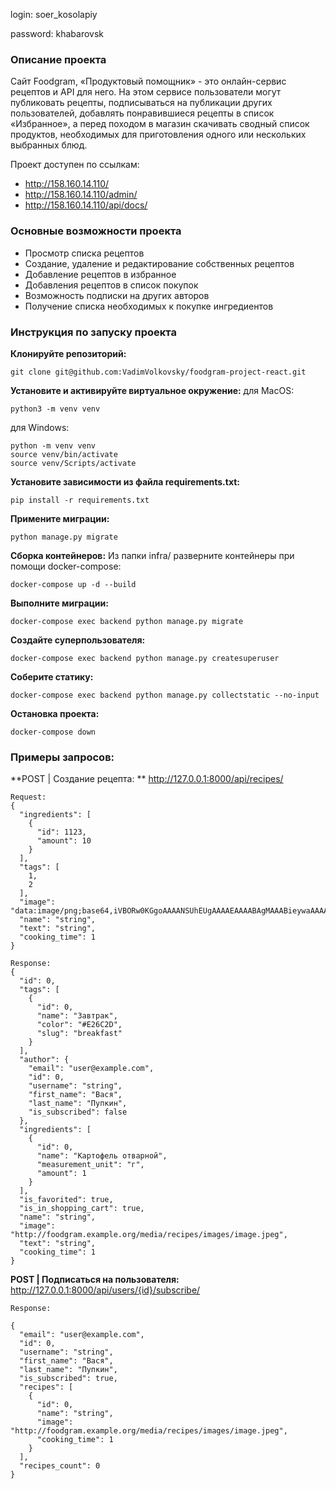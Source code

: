 login: soer_kosolapiy

password: khabarovsk

### Описание проекта
Сайт Foodgram, «Продуктовый помощник» - это онлайн-сервис рецептов и API для него. На этом сервисе пользователи могут публиковать рецепты, подписываться на публикации других пользователей, добавлять понравившиеся рецепты в список «Избранное», а перед походом в магазин скачивать сводный список продуктов, необходимых для приготовления одного или нескольких выбранных блюд.

Проект доступен по ссылкам:
- http://158.160.14.110/
- http://158.160.14.110/admin/
- http://158.160.14.110/api/docs/

### Основные возможности проекта
- Просмотр списка рецептов
- Создание, удаление и редактирование собственных рецептов
- Добавление рецептов в избранное
- Добавления рецептов в список покупок
- Возможность подписки на других авторов
- Получение списка необходимых к покупке ингредиентов

### Инструкция по запуску проекта
**Клонируйте репозиторий:**
```
git clone git@github.com:VadimVolkovsky/foodgram-project-react.git
```

**Установите и активируйте виртуальное окружение:**
для MacOS:
```
python3 -m venv venv
```

для Windows:
```
python -m venv venv
source venv/bin/activate
source venv/Scripts/activate
```
**Установите зависимости из файла requirements.txt:**
```
pip install -r requirements.txt
```

**Примените миграции:**
```
python manage.py migrate
```

**Сборка контейнеров:**
Из папки infra/ разверните контейнеры при помощи docker-compose:
```
docker-compose up -d --build
```

**Выполните миграции:**
```
docker-compose exec backend python manage.py migrate
```

**Создайте суперпользователя:**
```
docker-compose exec backend python manage.py createsuperuser
```

**Соберите статику:**
```
docker-compose exec backend python manage.py collectstatic --no-input
```

**Остановка проекта:**
```
docker-compose down
```

### Примеры запросов:
**POST | Создание рецепта: **
http://127.0.0.1:8000/api/recipes/
```
Request:
{
  "ingredients": [
    {
      "id": 1123,
      "amount": 10
    }
  ],
  "tags": [
    1,
    2
  ],
  "image": "data:image/png;base64,iVBORw0KGgoAAAANSUhEUgAAAAEAAAABAgMAAABieywaAAAACVBMVEUAAAD///9fX1/S0ecCAAAACXBIWXMAAA7EAAAOxAGVKw4bAAAACklEQVQImWNoAAAAggCByxOyYQAAAABJRU5ErkJggg==",
  "name": "string",
  "text": "string",
  "cooking_time": 1
}
```
```
Response:
{
  "id": 0,
  "tags": [
    {
      "id": 0,
      "name": "Завтрак",
      "color": "#E26C2D",
      "slug": "breakfast"
    }
  ],
  "author": {
    "email": "user@example.com",
    "id": 0,
    "username": "string",
    "first_name": "Вася",
    "last_name": "Пупкин",
    "is_subscribed": false
  },
  "ingredients": [
    {
      "id": 0,
      "name": "Картофель отварной",
      "measurement_unit": "г",
      "amount": 1
    }
  ],
  "is_favorited": true,
  "is_in_shopping_cart": true,
  "name": "string",
  "image": "http://foodgram.example.org/media/recipes/images/image.jpeg",
  "text": "string",
  "cooking_time": 1
}
```

**POST | Подписаться на пользователя:**
http://127.0.0.1:8000/api/users/{id}/subscribe/
```
Response:

{
  "email": "user@example.com",
  "id": 0,
  "username": "string",
  "first_name": "Вася",
  "last_name": "Пупкин",
  "is_subscribed": true,
  "recipes": [
    {
      "id": 0,
      "name": "string",
      "image": "http://foodgram.example.org/media/recipes/images/image.jpeg",
      "cooking_time": 1
    }
  ],
  "recipes_count": 0
}
```
